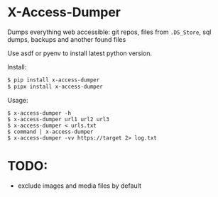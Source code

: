 # X-Access-Dumper

Dumps everything web accessible: git repos, files from `.DS_Store`, sql dumps, backups and another found files

Use asdf or pyenv to install latest python version.

Install:

```bash
$ pip install x-access-dumper
$ pipx install x-access-dumper
```

Usage:

```
$ x-access-dumper -h
$ x-access-dumper url1 url2 url3
$ x-access-dumper < urls.txt
$ command | x-access-dumper
$ x-access-dumper -vv https://target 2> log.txt
```

# TODO:

- exclude images and media files by default 
